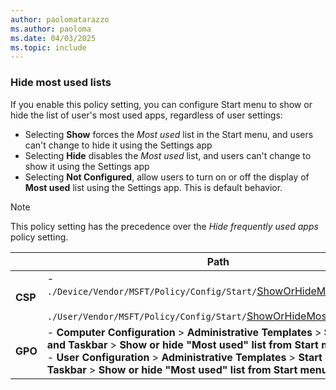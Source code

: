 ```yaml
---
author: paolomatarazzo
ms.author: paoloma
ms.date: 04/03/2025
ms.topic: include
---
```


### Hide most used lists

If you enable this policy setting, you can configure Start menu to show or hide the list of user's most used apps, regardless of user settings:

- Selecting **Show** forces the *Most used* list in the Start menu, and users can't change to hide it using the Settings app
- Selecting **Hide** disables the *Most used* list, and users can't change to show it using the Settings app
- Selecting **Not Configured**, allow users to turn on or off the display of **Most used** list using the Settings app. This is default behavior.

> [!NOTE]
>
> This policy setting has the precedence over the *Hide frequently used apps* policy setting.

|  | Path |
|--|--|
| **CSP** | - `./Device/Vendor/MSFT/Policy/Config/Start/`[ShowOrHideMostUsedApps](/windows/client-management/mdm/policy-csp-start#showorhidemostusedapps)<br><br>`./User/Vendor/MSFT/Policy/Config/Start/`[ShowOrHideMostUsedApps](/windows/client-management/mdm/policy-csp-start#showorhidemostusedapps)|
| **GPO** | - **Computer Configuration** > **Administrative Templates** > **Start Menu and Taskbar** > **Show or hide "Most used" list from Start menu**<br> - **User Configuration** > **Administrative Templates** > **Start Menu and Taskbar** > **Show or hide "Most used" list from Start menu** |
